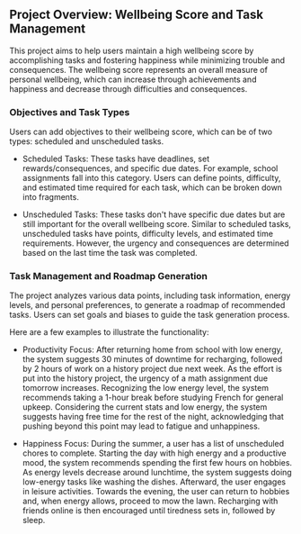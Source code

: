 ## Project Overview: Wellbeing Score and Task Management
This project aims to help users maintain a high wellbeing score by accomplishing tasks and fostering happiness while minimizing trouble and consequences. The wellbeing score represents an overall measure of personal wellbeing, which can increase through achievements and happiness and decrease through difficulties and consequences.

### Objectives and Task Types
Users can add objectives to their wellbeing score, which can be of two types: scheduled and unscheduled tasks.

- Scheduled Tasks: These tasks have deadlines, set rewards/consequences, and specific due dates. For example, school assignments fall into this category. Users can define points, difficulty, and estimated time required for each task, which can be broken down into fragments.

- Unscheduled Tasks: These tasks don't have specific due dates but are still important for the overall wellbeing score. Similar to scheduled tasks, unscheduled tasks have points, difficulty levels, and estimated time requirements. However, the urgency and consequences are determined based on the last time the task was completed.

### Task Management and Roadmap Generation
The project analyzes various data points, including task information, energy levels, and personal preferences, to generate a roadmap of recommended tasks. Users can set goals and biases to guide the task generation process.

Here are a few examples to illustrate the functionality:

- Productivity Focus: After returning home from school with low energy, the system suggests 30 minutes of downtime for recharging, followed by 2 hours of work on a history project due next week. As the effort is put into the history project, the urgency of a math assignment due tomorrow increases. Recognizing the low energy level, the system recommends taking a 1-hour break before studying French for general upkeep. Considering the current stats and low energy, the system suggests having free time for the rest of the night, acknowledging that pushing beyond this point may lead to fatigue and unhappiness.

- Happiness Focus: During the summer, a user has a list of unscheduled chores to complete. Starting the day with high energy and a productive mood, the system recommends spending the first few hours on hobbies. As energy levels decrease around lunchtime, the system suggests doing low-energy tasks like washing the dishes. Afterward, the user engages in leisure activities. Towards the evening, the user can return to hobbies and, when energy allows, proceed to mow the lawn. Recharging with friends online is then encouraged until tiredness sets in, followed by sleep.
